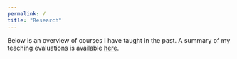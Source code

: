 ```yaml
---
permalink: /
title: "Research"
---
```

Below is an overview of courses I have taught in the past. A summary of my teaching evaluations is available [here](/assets/teaching/Cole_Teaching_Summary.pdf).
